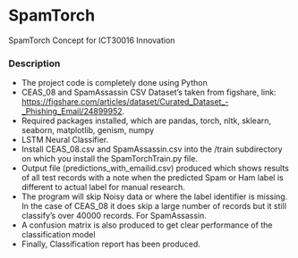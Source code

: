 # SpamTorch
SpamTorch Concept for ICT30016 Innovation
### Description
* The project code is completely done using Python
* CEAS_08  and SpamAssassin CSV Dataset’s taken from figshare, link: https://figshare.com/articles/dataset/Curated_Dataset_-_Phishing_Email/24899952.
* Required packages installed, which are pandas, torch, nltk, sklearn, seaborn, matplotlib, genism, numpy
* LSTM Neural Classifier.
* Install CEAS_08.csv and SpamAssassin.csv into the /train subdirectory on which you install the SpamTorchTrain.py file.
* Output file (predictions_with_emailid.csv)  produced which shows results of all test records with a note when the predicted Spam or Ham label is different to actual label for manual research.
* The program will skip Noisy data or where the label identifier is missing. In the case of CEAS_08 it does skip a large number of records but it still classify’s over 40000 records. For SpamAssassin.
* A confusion matrix  is also produced to get clear performance of the classification model
* Finally, Classification report has been produced.
